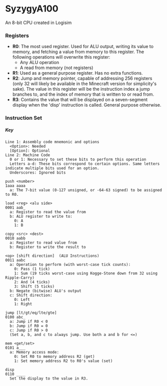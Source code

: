 # SyzygyA100
An 8-bit CPU created in Logisim  
  
### Registers
* __R0__: The most used register. Used for ALU output, writing its value to memory, and fetching a value from memory to this register. The following operations will overwrite this register:
  * Any ALU operation
  * A read from memory (not registers)
* __R1__: Used as a general purpose register. Has no extra functions.
* __R2__: Jump and memory pointer, capable of addressing 256 registers (only 32 will likely be available in the Minecraft version for simplicity's sake). The value in this register will be the instruction index a jump branches to, and the index of memory that is written to or read from.
* __R3__: Contains the value that will be displayed on a seven-segment display when the \'disp\' instruction is called. General purpose otherwise.
  
  
### Instruction Set
##### Key
```
Line 1: Assembly code mnemonic and options
  <Option>: Needed
  [Option]: Optional
Line 2: Machine Code
  0 or 1: Necessary to set these bits to perform this operation
  Letters a-d: These bits correspond to certain options. Same letters indicate multiple bits used for an option.
  Underscores: Ignored bits
```
```
push <number>
1aaa aaaa
  a: The 7-bit value (0-127 unsigned, or -64-63 signed) to be assigned to R0.

load <reg> <alu side>
0001 aab_
  a: Register to read the value from
  b: ALU register to write to:
    0: A
    1: B

copy <src> <dest>
0010 aabb
  a: Register to read value from
  b: Register to write the result to
  
<op> [shift direction]  (ALU Instructions)
0011 aabc
  a: Operation to perform (with worst-case tick counts):
    0: Pass (1 tick)
    1: Sum (19 ticks worst-case using Kogge-Stone down from 32 using Ripple-Carry)
    2: And (4 ticks)
    3: Shift (5 ticks)
  b: Negate (bitwise) ALU's output
  c: Shift direction:
    0: Left
    1: Right

jump [lt/gt/eq/lte/gte]
0100 abc_
  a: Jump if R0 < 0
  b: Jump if R0 = 0
  c: Jump if R0 > 0
  (Set a, b, and c to always jump. Use both a and b for <=)

mem <get/set>
0101 a___
  a: Memory access mode:
    0: Set R0 to memory address R2 (get)
    1: Set memory address R2 to R0's value (set)

disp
0110 ____
  Set the display to the value in R3.
```
